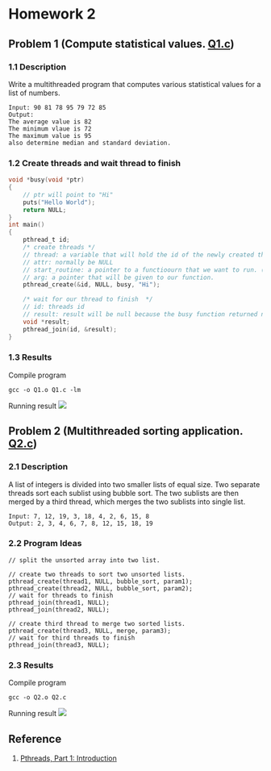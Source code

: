 # Homework 2
## Problem 1 (Compute statistical values. [Q1.c](./Q1.c))
### 1.1 Description
Write a multithreaded program that computes various statistical values for a list of numbers.
```
Input: 90 81 78 95 79 72 85
Output: 
The average value is 82
The minimum vlaue is 72
The maximum value is 95
also determine median and standard deviation.
```
### 1.2 Create threads and wait thread to finish
```c
void *busy(void *ptr) 
{
    // ptr will point to "Hi"
    puts("Hello World");
    return NULL;
}
int main() 
{
    pthread_t id;
    /* create threads */
    // thread: a variable that will hold the id of the newly created thread.
    // attr: normally be NULL
    // start_routine: a pointer to a functioourn that we want to run. (function pointer)
    // arg: a pointer that will be given to our function. 
    pthread_create(&id, NULL, busy, "Hi");

    /* wait for our thread to finish  */
    // id: threads id
    // result: result will be null because the busy function returned null
    void *result;
    pthread_join(id, &result);
}
```
### 1.3 Results
Compile program
```
gcc -o Q1.o Q1.c -lm
```
Running result
![](https://drive.google.com/uc?export=view&id=1-BjXqu5-CxqbTree5DMh79TS7wdpww9h)

## Problem 2 (Multithreaded sorting application. [Q2.c](./Q2.c))
### 2.1 Description
A list of integers is divided into two smaller lists of equal size. Two separate threads sort each sublist using bubble sort. The two sublists are then merged by a third thread, which merges the two sublists into single list.
```
Input: 7, 12, 19, 3, 18, 4, 2, 6, 15, 8
Output: 2, 3, 4, 6, 7, 8, 12, 15, 18, 19
```

### 2.2 Program Ideas
```
// split the unsorted array into two list. 

// create two threads to sort two unsorted lists.
pthread_create(thread1, NULL, bubble_sort, param1);
pthread_create(thread2, NULL, bubble_sort, param2);
// wait for threads to finish
pthread_join(thread1, NULL);
pthread_join(thread2, NULL);

// create third thread to merge two sorted lists.
pthread_create(thread3, NULL, merge, param3);
// wait for third threads to finish
pthread_join(thread3, NULL);
```

### 2.3 Results
Compile program
```
gcc -o Q2.o Q2.c
```
Running result
![](https://drive.google.com/uc?export=view&id=1-D729NstP5uaFtYTb4JWkt6Xk5HOI9Vb)

## Reference
1. [Pthreads, Part 1: Introduction](https://github.com/angrave/SystemProgramming/wiki/Pthreads%2C-Part-1%3A-Introduction)